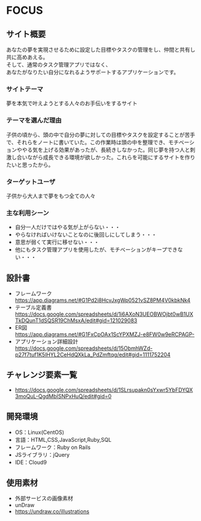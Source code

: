# FOCUS

## サイト概要
あなたの夢を実現させるために設定した目標やタスクの管理をし、仲間と共有し共に高めあえる。<br>
そして、通常のタスク管理アプリではなく、<br>
あなたがなりたい自分になれるようサポートするアプリケーションです。


### サイトテーマ
夢を本気で叶えようとする人々のお手伝いをするサイト

### テーマを選んだ理由
子供の頃から、頭の中で自分の夢に対しての目標やタスクを設定することが苦手で、それらをノートに書いていた。この作業時は頭の中を整理でき、モチベーションややる気を上げる効果があったが、長続きしなかった。同じ夢を持つ人と刺激し合いながら成長できる環境が欲しかった。これらを可能にするサイトを作りたいと思ったから。

### ターゲットユーザ
子供から大人まで夢をもつ全ての人々

### 主な利用シーン
- 自分一人だけではやる気が上がらない・・・
- やらなければいけないことなのに後回しにしてしまう・・・
- 意思が弱くて実行に移せない・・・
- 他にもタスク管理アプリを使用したが、モチベーションがキープできない・・・

## 設計書
- フレームワーク<br>
https://app.diagrams.net/#G1Pd2i8HcvJxgWp0521vSZ8PM4V0kbkNk4
- テーブル定義書<br>
https://docs.google.com/spreadsheets/d/1i6AXoN3UEOBWOjbt0wB1UXTkDQunT1dSQSR19ChMsxA/edit#gid=121029083
- ER図<br>
https://app.diagrams.net/#G1FxCpOAx1ScYPXMZJ-e8FW0w9eRCPAGP- 
- アプリケーション詳細設計<br>
https://docs.google.com/spreadsheets/d/15ObmhWZd-p27f7tuf1K5lHYL2CeHdQXkLa_PdZmftqg/edit#gid=1111752204

## チャレンジ要素一覧
- https://docs.google.com/spreadsheets/d/1SLrsupakn0sYxwr5YbFDYQX3moQuL-QgdMbISNPxHuQ/edit#gid=0

## 開発環境
- OS：Linux(CentOS)
- 言語：HTML,CSS,JavaScript,Ruby,SQL
- フレームワーク：Ruby on Rails
- JSライブラリ：jQuery
- IDE：Cloud9

## 使用素材
- 外部サービスの画像素材
- unDraw
- https://undraw.co/illustrations
